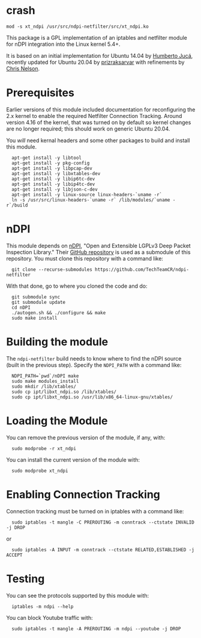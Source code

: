 # crash

```shell
mod -s xt_ndpi /usr/src/ndpi-netfilter/src/xt_ndpi.ko
```
 

This package is a GPL implementation of an iptables and netfilter module for
nDPI integration into the Linux kernel 5.4+.

It is based on an initial implementation for Ubuntu 14.04 by [Humberto
Jucá](https://github.com/betolj/ndpi-netfilter), recently updated for
Ubuntu 20.04 by
[prizraksarvar](https://github.com/prizraksarvar/ndpi-netfilter) with
refinements by [Chris
Nelson](https://github.com/ChrisNelson-CyberReef).

# Prerequisites

Earlier versions of this module included documentation for
reconfiguring the 2.x kernel to enable the required Netfilter
Connection Tracking.  Around version 4.16 of the kernel, that was
turned on by default so kernel changes are no longer required; this
should work on generic Ubuntu 20.04.

You _will_ need kernal headers and some other packages to build and
install this module.

```
  apt-get install -y libtool
  apt-get install -y pkg-config
  apt-get install -y libpcap-dev
  apt-get install -y libxtables-dev
  apt-get install -y libip6tc-dev
  apt-get install -y libip4tc-dev
  apt-get install -y libjson-c-dev
  apt-get install -y linux-source linux-headers-`uname -r`
  ln -s /usr/src/linux-headers-`uname -r` /lib/modules/`uname -r`/build
```

# nDPI

This module depends on
[nDPI](https://www.ntop.org/products/deep-packet-inspection/ndpi/),
"Open and Extensible LGPLv3 Deep Packet Inspection Library."  Their [GitHub repository](https://github.com/ntop/nDPI) is used as a submodule of this repository.  You must clone this repository with a command like:

```
  git clone --recurse-submodules https://github.com/TechTeamCR/ndpi-netfilter
```

With that done, go to where you cloned the code and do:

```
  git submodule sync
  git submodule update
  cd nDPI
  ./autogen.sh && ./configure && make
  sudo make install
```

# Building the module

The `ndpi-netfilter` build needs to know where to find the nDPI source (built in the previous step).  Specify the `NDPI_PATH` with a command like:

```
  NDPI_PATH=`pwd`/nDPI make
  sudo make modules_install
  sudo mkdir /lib/xtables/
  sudo cp ipt/libxt_ndpi.so /lib/xtables/
  sudo cp ipt/libxt_ndpi.so /usr/lib/x86_64-linux-gnu/xtables/
```

# Loading the Module

You can remove the previous version of the module, if any, with:

```
  sudo modprobe -r xt_ndpi
```

You can install the current version of the module with:

```
  sudo modprobe xt_ndpi
```

# Enabling Connection Tracking

Connection tracking must be turned on in iptables with a command like:

```
  sudo iptables -t mangle -C PREROUTING -m conntrack --ctstate INVALID -j DROP 
```

or

```
  sudo iptables -A INPUT -m conntrack --ctstate RELATED,ESTABLISHED -j ACCEPT
```

# Testing

You can see the protocols supported by this module with:

```
  iptables -m ndpi --help
```

You can block Youtube traffic with:

```
  sudo iptables -t mangle -A PREROUTING -m ndpi --youtube -j DROP
```
